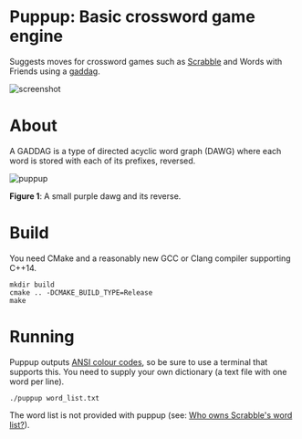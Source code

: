 # Puppup: Basic crossword game engine

Suggests moves for crossword games such as [Scrabble](https://en.wikipedia.org/wiki/Scrabble) and Words with Friends using a [gaddag](https://en.wikipedia.org/wiki/GADDAG).

![screenshot](https://pics.dllu.net/file/dllu-sc/21b3b15938.png)

# About

A GADDAG is a type of directed acyclic word graph (DAWG) where each word is stored with each of its prefixes, reversed.

![puppup](https://daniel.lawrence.lu/puppy/puppup.png)

**Figure 1**: A small purple dawg and its reverse.

# Build

You need CMake and a reasonably new GCC or Clang compiler supporting C++14.

```
mkdir build
cmake .. -DCMAKE_BUILD_TYPE=Release
make
```

# Running

Puppup outputs [ANSI colour codes](https://en.wikipedia.org/wiki/ANSI_escape_code#Colors), so be sure to use a terminal that supports this.
You need to supply your own dictionary (a text file with one word per line).

```
./puppup word_list.txt
```

The word list is not provided with puppup (see: [Who owns Scrabble's word list?](http://www.slate.com/articles/life/gaming/2014/09/major_scrabble_brouhaha_can_you_copyright_a_list_of_words.html)).
